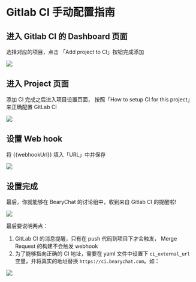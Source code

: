# Gitlab CI 手动配置指南

## 进入 Gitlab CI 的 Dashboard 页面
选择对应的项目，点击 「Add project to CI」按钮完成添加

![](http://7jpt3p.com1.z0.glb.clouddn.com/FjhbpINq7aV5QtTuoaJE0I5NbRSs)

## 进入 Project 页面
添加 CI 完成之后进入项目设置页面， 按照「How to setup CI for this project」来正确配置 GitLab CI

![](http://7jpt3p.com1.z0.glb.clouddn.com/FsFnt3siBteAc4Rqc1CGWxGiR8q7)

## 设置 Web hook

将 {{webhookUrl}} 填入「URL」中并保存

![](http://7jpt3p.com1.z0.glb.clouddn.com/FvJnWaAo6yZYdYvANZR8rGI_GSkT)

## 设置完成

最后，你就能够在 BearyChat 的讨论组中，收到来自 Gitlab CI 的提醒啦!

![](http://7jpt3p.com1.z0.glb.clouddn.com/Fm-X3jo8M1S5DdEC3uZU73YzKjQ0)

最后要说明两点：
 1. GitLab CI 的消息提醒，只有在 push 代码到项目下才会触发， Merge Request 的构建不会触发 webhook
 2. 为了能够指向正确的 CI 地址，需要在 yaml 文件中设置下 `ci_external_url` 变量，并将真实的地址替换 `https://ci.bearychat.com`。如：

![](http://7jpt3p.com1.z0.glb.clouddn.com/Fmas4AZSDo21MkQDIOrfuYxLEZLa)
